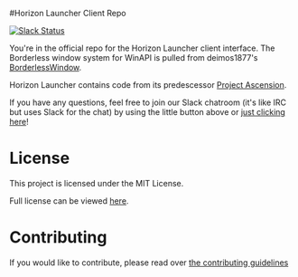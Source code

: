 #Horizon Launcher Client Repo 

[![Slack Status](http://horizonlauncher-slack.herokuapp.com/badge.svg)](https://slack.launchhorizon.com)

You're in the official repo for the Horizon Launcher client interface. The Borderless window system for WinAPI is pulled from deimos1877's [BorderlessWindow](http://github.com/deimos1877/BorderlessWindow).

Horizon Launcher contains code from its predescessor [Project Ascension](https://github.com/Proj-Ascension).

If you have any questions, feel free to join our Slack chatroom (it's like IRC but uses Slack for the chat) by using the little button above or [just clicking here](http://horizonlauncher-slack.herokuapp.com)!

# License
This project is licensed under the MIT License.

Full license can be viewed [here](LICENSE).

# Contributing
If you would like to contribute, please read over [the contributing guidelines](CONTRIBUTING.md)
